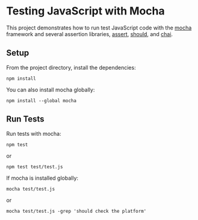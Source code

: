 # Testing JavaScript with Mocha

This project demonstrates how to run test JavaScript code with the [mocha](https://mochajs.org/) framework and several assertion libraries, [assert](https://mochajs.org/), [should](https://shouldjs.github.io/), and [chai](http://chaijs.com/).

## Setup

From the project directory, install the dependencies:

`npm install`

You can also install mocha globally:

`npm install --global mocha`

## Run Tests

Run tests with mocha:

`npm test`

or

`npm test test/test.js`

If mocha is installed globally:

`mocha test/test.js`

or

`mocha test/test.js -grep 'should check the platform'`
